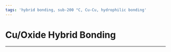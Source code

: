 ```yaml
---
tags: 'hybrid bonding, sub-200 °C, Cu-Cu, hydrophilic bonding'
---
```


# Cu/Oxide Hybrid Bonding

---

